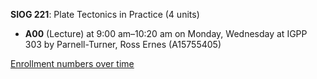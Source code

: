 **SIOG 221**: Plate Tectonics in Practice (4 units)

- **A00** (Lecture) at 9:00 am–10:20 am on Monday, Wednesday at IGPP 303 by Parnell-Turner, Ross Ernes (A15755405)

[Enrollment numbers over time](./SIOG221.tsv)
